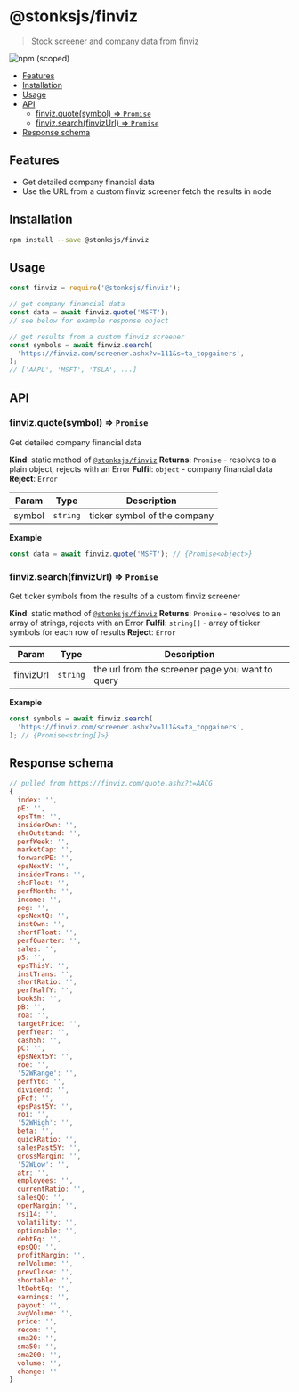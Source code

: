 # @stonksjs/finviz

> Stock screener and company data from finviz

![npm (scoped)](https://img.shields.io/npm/v/@stonksjs/finviz?color=brightgreen&style=flat-square)

- [Features](#features)
- [Installation](#installation)
- [Usage](#usage)
- [API](#api)
  - [finviz.quote(symbol) ⇒ <code>Promise</code>](#finvizquotesymbol--promise)
  - [finviz.search(finvizUrl) ⇒ <code>Promise</code>](#finvizsearchfinvizurl--promise)
- [Response schema](#response-schema)

## Features

- Get detailed company financial data
- Use the URL from a custom finviz screener fetch the results in node

## Installation

```bash
npm install --save @stonksjs/finviz
```

## Usage

```js
const finviz = require('@stonksjs/finviz');

// get company financial data
const data = await finviz.quote('MSFT');
// see below for example response object

// get results from a custom finviz screener
const symbols = await finviz.search(
  'https://finviz.com/screener.ashx?v=111&s=ta_topgainers',
);
// ['AAPL', 'MSFT', 'TSLA', ...]
```

## API

### finviz.quote(symbol) ⇒ <code>Promise</code>

Get detailed company financial data

**Kind**: static method of
[<code>@stonksjs/finviz</code>](#module_@stonksjs/finviz) **Returns**:
<code>Promise</code> - resolves to a plain object, rejects with an Error
**Fulfil**: <code>object</code> - company financial data **Reject**:
<code>Error</code>

| Param  | Type                | Description                  |
| ------ | ------------------- | ---------------------------- |
| symbol | <code>string</code> | ticker symbol of the company |

**Example**

```js
const data = await finviz.quote('MSFT'); // {Promise<object>}
```

<a name="module_@stonksjs/finviz.search"></a>

### finviz.search(finvizUrl) ⇒ <code>Promise</code>

Get ticker symbols from the results of a custom finviz screener

**Kind**: static method of
[<code>@stonksjs/finviz</code>](#module_@stonksjs/finviz) **Returns**:
<code>Promise</code> - resolves to an array of strings, rejects with an Error
**Fulfil**: <code>string[]</code> - array of ticker symbols for each row of
results **Reject**: <code>Error</code>

| Param     | Type                | Description                                      |
| --------- | ------------------- | ------------------------------------------------ |
| finvizUrl | <code>string</code> | the url from the screener page you want to query |

**Example**

```js
const symbols = await finviz.search(
  'https://finviz.com/screener.ashx?v=111&s=ta_topgainers',
); // {Promise<string[]>}
```

## Response schema

```js
// pulled from https://finviz.com/quote.ashx?t=AACG
{
  index: '',
  pE: '',
  epsTtm: '',
  insiderOwn: '',
  shsOutstand: '',
  perfWeek: '',
  marketCap: '',
  forwardPE: '',
  epsNextY: '',
  insiderTrans: '',
  shsFloat: '',
  perfMonth: '',
  income: '',
  peg: '',
  epsNextQ: '',
  instOwn: '',
  shortFloat: '',
  perfQuarter: '',
  sales: '',
  pS: '',
  epsThisY: '',
  instTrans: '',
  shortRatio: '',
  perfHalfY: '',
  bookSh: '',
  pB: '',
  roa: '',
  targetPrice: '',
  perfYear: '',
  cashSh: '',
  pC: '',
  epsNext5Y: '',
  roe: '',
  '52WRange': '',
  perfYtd: '',
  dividend: '',
  pFcf: '',
  epsPast5Y: '',
  roi: '',
  '52WHigh': '',
  beta: '',
  quickRatio: '',
  salesPast5Y: '',
  grossMargin: '',
  '52WLow': '',
  atr: '',
  employees: '',
  currentRatio: '',
  salesQQ: '',
  operMargin: '',
  rsi14: '',
  volatility: '',
  optionable: '',
  debtEq: '',
  epsQQ: '',
  profitMargin: '',
  relVolume: '',
  prevClose: '',
  shortable: '',
  ltDebtEq: '',
  earnings: '',
  payout: '',
  avgVolume: '',
  price: '',
  recom: '',
  sma20: '',
  sma50: '',
  sma200: '',
  volume: '',
  change: ''
}
```
